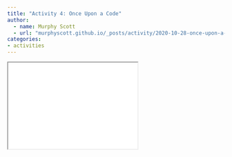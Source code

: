 ```yaml
---
title: "Activity 4: Once Upon a Code"
author:
  - name: Murphy Scott
  - url: "murphyscott.github.io/_posts/activity/2020-10-28-once-upon-a-code.md"
categories:
- activities
---
```


<iframe src="murphyscott.github.io/2020-10-21-tracery.html" height="200" width="300" title="Story Time"></iframe>
